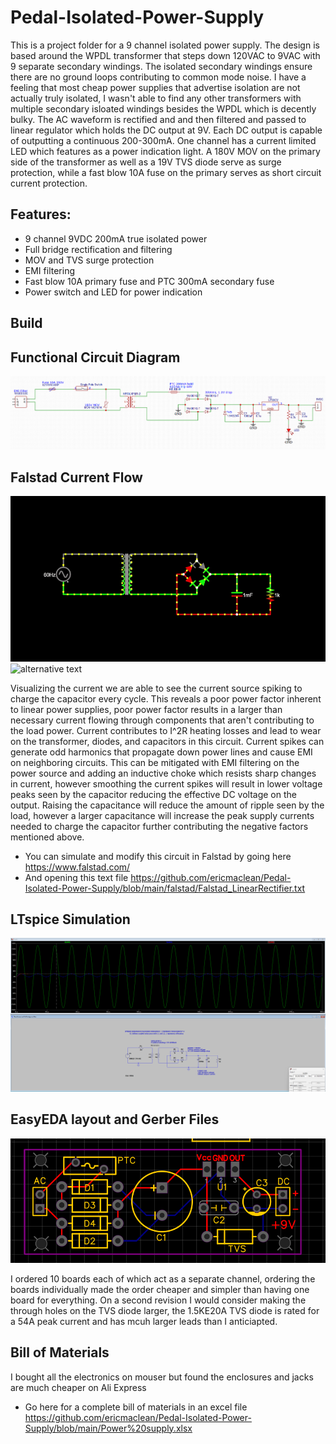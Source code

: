 # Pedal-Isolated-Power-Supply

This is a project folder for a 9 channel isolated power supply. The design is based around the WPDL transformer that steps down 120VAC to 9VAC with 9 separate secondary windings. The isolated secondary windings ensure there are no ground loops contributing to common mode noise. I have a feeling that most cheap power supplies that advertise isolation are not actually truly isolated, I wasn't able to find any other transformers with multiple secondary isloated windings besides the WPDL which is decently bulky. The AC waveform is rectified and and then filtered and passed to linear regulator which holds the DC output at 9V. Each DC output is capable of outputting a continuous 200-300mA. One channel has a current limited LED which features as a power indication light. A 180V MOV on the primary side of the transformer as well as a 19V TVS diode serve as surge protection, while a fast blow 10A fuse on the primary serves as short circuit current protection.

## Features: 

- 9 channel 9VDC 200mA true isolated power 
- Full bridge rectification and filtering 
- MOV and TVS surge protection
- EMI filtering
- Fast blow 10A primary fuse and PTC 300mA secondary fuse
- Power switch and LED for power indication

## Build 


## Functional Circuit Diagram 
![alternative text](https://github.com/ericmaclean/Pedal-Isolated-Power-Supply/blob/main/ScreenShots/FunctionalBlockDiagram%20.png)

## Falstad Current Flow 
![alternative text](https://github.com/ericmaclean/Pedal-Isolated-Power-Supply/blob/main/ScreenShots/Falstad60hztoDCfullbridgerectifier-ezgif.com-video-to-gif-converter.gif)
![alternative text](https://github.com/ericmaclean/Pedal-Isolated-Power-Supply/blob/main/ScreenShots/Falstad_scope_measurements-ezgif.com-video-to-gif-converter.gif)

Visualizing the current we are able to see the current source spiking to charge the capacitor every cycle. This reveals a poor power factor inherent to linear power supplies, poor power factor results in a larger than necessary current flowing through components that aren't contributing to the load power. Current contributes to I^2R heating losses and lead to wear on the transformer, diodes, and capacitors in this circuit. Current spikes can generate odd harmonics that propagate down power lines and cause EMI on neighboring circuits. This can be mitigated with EMI filtering on the power source and adding an inductive choke which resists sharp changes in current, however smoothing the current spikes will result in lower voltage peaks seen by the capacitor reducing the effective DC voltage on the output. Raising the capacitance will reduce the amount of ripple seen by the load, however a larger capacitance will increase the peak supply currents needed to charge the capacitor further contributing the negative factors mentioned above. 

- You can simulate and modify this circuit in Falstad by going here https://www.falstad.com/
- And opening this text file https://github.com/ericmaclean/Pedal-Isolated-Power-Supply/blob/main/falstad/Falstad_LinearRectifier.txt
## LTspice Simulation
![alt text](https://github.com/ericmaclean/Pedal-Isolated-Power-Supply/blob/main/ScreenShots/SpiceSC.png)
## EasyEDA layout and Gerber Files
![alternative text](https://github.com/ericmaclean/Pedal-Isolated-Power-Supply/blob/main/ScreenShots/EasyEDA_Layout.png)

I ordered 10 boards each of which act as a separate channel, ordering the boards individually made the order cheaper and simpler than having one board for everything. On a second revision I would consider making the through holes on the TVS diode larger, the 1.5KE20A TVS diode is rated for a 54A peak current and has mcuh larger leads than I anticiapted.
## Bill of Materials 
I bought all the electronics on mouser but found the enclosures and jacks are much cheaper on Ali Express
- Go here for a complete bill of materials in an excel file https://github.com/ericmaclean/Pedal-Isolated-Power-Supply/blob/main/Power%20supply.xlsx

